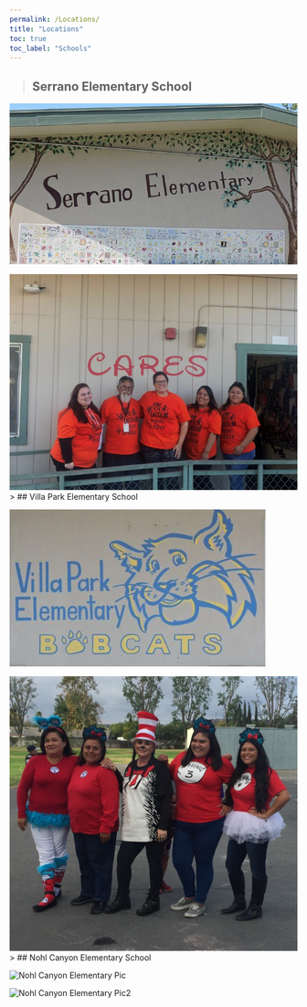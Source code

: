 ```yaml
---
permalink: /Locations/
title: "Locations"
toc: true
toc_label: "Schools"
---
```

> ## Serrano Elementary School

<p><img src="/assets/images/serrano-elementary.jpg" alt="Serrano Elementary Pic">
<p><img src="/assets/images/7289.jpg" alt="Serrano Elementary Pic2" 42px;height:42px;">
> ## Villa Park Elementary School

<p><img src="/assets/images/villa-park-elementary-bobcats.jpg" alt="Villa Park Elementary Pic">
<p><img src="/assets/images/2913.jpg" alt="Villa Park Elementary Pic2">
> ## Nohl Canyon Elementary School

<p><img src="/assets/images/NohlCanyon.PNG" alt="Nohl Canyon Elementary Pic">
<p><img src="/assets/images/NohlCanyon2.PNG" alt="Nohl Canyon Elementary Pic2">
